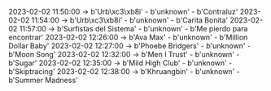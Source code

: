 2023-02-02 11:50:00 -> b'Urb\xc3\xb8i' - b'unknown' - b'Contraluz'
2023-02-02 11:54:00 -> b'Urb\xc3\xb8i' - b'unknown' - b'Carita Bonita'
2023-02-02 11:57:00 -> b'Surfistas del Sistema' - b'unknown' - b'Me pierdo para encontrar'
2023-02-02 12:26:00 -> b'Ava Max' - b'unknown' - b'Million Dollar Baby'
2023-02-02 12:27:00 -> b'Phoebe Bridgers' - b'unknown' - b'Moon Song'
2023-02-02 12:32:00 -> b'Men I Trust' - b'unknown' - b'Sugar'
2023-02-02 12:35:00 -> b'Mild High Club' - b'unknown' - b'Skiptracing'
2023-02-02 12:38:00 -> b'Khruangbin' - b'unknown' - b'Summer Madness'
